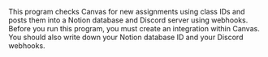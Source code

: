 This program checks Canvas for new assignments using class IDs and posts them into a Notion database and Discord server using webhooks. Before you run this program, you must create an integration within Canvas. You should also write down your Notion database ID and your Discord webhooks. 